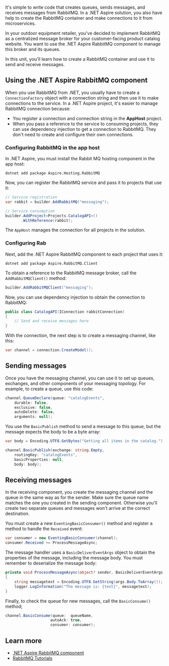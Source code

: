 It's simple to write code that creates queues, sends messages, and receives messages from RabbitMQ. In a .NET Aspire solution, you also have help to create the RabbitMQ container and make connections to it from microservices.

In your outdoor equipment retailer, you've decided to implement RabbitMQ as a centralized message broker for your customer-facing product catalog website. You want to use the .NET Aspire RabbitMQ component to manage this broker and its queues.

In this unit, you'll learn how to create a RabbitMQ container and use it to send and receive messages.

## Using the .NET Aspire RabbitMQ component

When you use RabbitMQ from .NET, you usually have to create a `ConnectionFactory` object with a connection string and then use it to make connections to the service. In a .NET Aspire project, it's easier to manage RabbitMQ connection because:

- You register a connection and connection string in the **AppHost** project.
- When you pass a reference to the service to consuming projects, they can use dependency injection to get a connection to RabbitMQ. They don't need to create and configure their own connections.

### Configuring RabbitMQ in the app host

In .NET Aspire, you must install the Rabbit MQ hosting component in the app host:

```dotnetcli
dotnet add package Aspire.Hosting.RabbitMQ
```

Now, you can register the RabbitMQ service and pass it to projects that use it:

```csharp
// Service registration
var rabbit = builder.AddRabbitMQ("messaging");

// Service consumption
builder.AddProject<Projects.CatalogAPI>()
       .WithReference(rabbit);
```

The `AppHost` manages the connection for all projects in the solution.


### Configuring Rab

Next, add the .NET Aspire RabbitMQ component to each project that uses it:

```dotnetcli
dotnet add package Aspire.RabbitMQ.Client
```

To obtain a reference to the RabbitMQ message broker, call the `AddRabbitMQClient()` method:

```csharp
builder.AddRabbitMQClient("messaging");
```

Now, you can use dependency injection to obtain the connection to RabbitMQ:

```csharp
public class CatalogAPI(IConnection rabbitConnection)
{
    // Send and receive messages here
}
```

With the connection, the next step is to create a messaging channel, like this:

```csharp
var channel = connection.CreateModel();
```

## Sending messages

Once you have the messaging channel, you can use it to set up queues, exchanges, and other components of your messaging topology. For example, to create a queue, use this code:

```csharp
channel.QueueDeclare(queue: "catalogEvents",
    durable: false,
    exclusive: false,
    autoDelete: false,
    arguments: null);
```

You use the `BasicPublish` method to send a message to this queue, but the message expects the body to be a byte array:

```csharp
var body = Encoding.UTF8.GetBytes("Getting all items in the catalog.");

channel.BasicPublish(exchange: string.Empty,
    routingKey: "catalogEvents",
    basicProperties: null,
    body: body);
```

## Receiving messages

In the receiving component, you create the messaging channel and the queue in the same way as for the sender. Make sure the queue name matches the one you created in the sending component. Otherwise you'll create two separate queues and messages won't arrive at the correct destination.

You must create a new `EventingBasicConsumer()` method and register a method to handle the `Received` event:

```csharp
var consumer = new EventingBasicConsumer(channel);
consumer.Received += ProcessMessageAsync;
```

The message handler uses a `BasicDeliverEventArgs` object to obtain the properties of the message, including the message body. You must remember to deserialize the message body:

```csharp
private void ProcessMessageAsync(object? sender, BasicDeliverEventArgs args)
{
    string messagetext = Encoding.UTF8.GetString(args.Body.ToArray());
    logger.LogInformation("The message is: {text}", messagetext);
}
```

Finally, to check the queue for new messages, call the `BasicConsume()` method;

```csharp
channel.BasicConsume(queue:  queueName,
                    autoAck: true, 
                    consumer: consumer);
```

## Learn more

- [.NET Aspire RabbitMQ component](/dotnet/aspire/messaging/rabbitmq-client-component)
- [RabbitMQ Tutorials](https://www.rabbitmq.com/tutorials)
